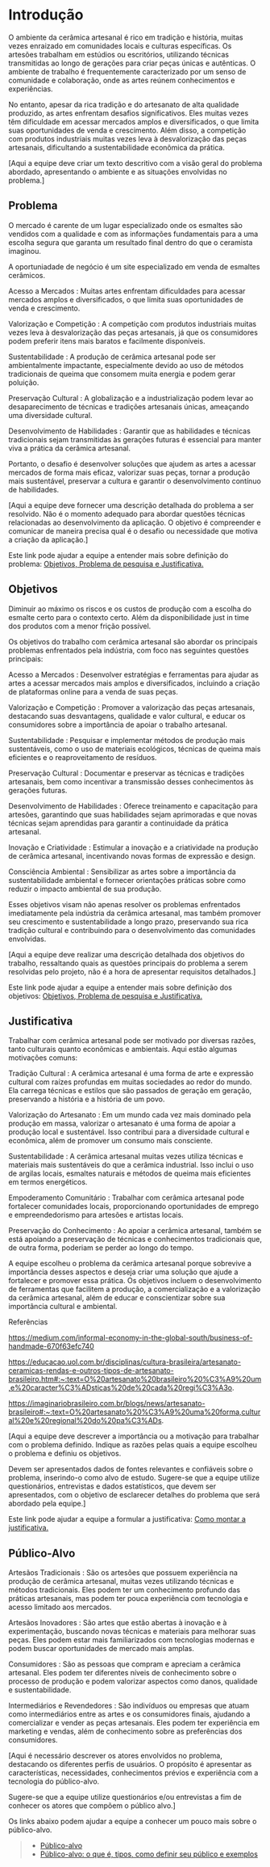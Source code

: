 # Introdução

O ambiente da cerâmica artesanal é rico em tradição e história, muitas vezes enraizado em comunidades locais e culturas específicas. Os artesões trabalham em estúdios ou escritórios, utilizando técnicas transmitidas ao longo de gerações para criar peças únicas e autênticas. O ambiente de trabalho é frequentemente caracterizado por um senso de comunidade e colaboração, onde as artes reúnem conhecimentos e experiências.

No entanto, apesar da rica tradição e do artesanato de alta qualidade produzido, as artes enfrentam desafios significativos. Eles muitas vezes têm dificuldade em acessar mercados amplos e diversificados, o que limita suas oportunidades de venda e crescimento. Além disso, a competição com produtos industriais muitas vezes leva à desvalorização das peças artesanais, dificultando a sustentabilidade econômica da prática.

[Aqui a equipe deve criar um texto descritivo com a visão geral do problema abordado, apresentando o ambiente e as situações envolvidas no problema.]

## Problema

O mercado é carente de um lugar especializado onde os esmaltes são vendidos com a qualidade e com as informações fundamentais para a uma escolha segura que garanta um resultado final dentro do que o ceramista imaginou.

A oportuniadade de negócio é um site especializado em venda de esmaltes cerâmicos.

Acesso a Mercados : Muitas artes enfrentam dificuldades para acessar mercados amplos e diversificados, o que limita suas oportunidades de venda e crescimento.

Valorização e Competição : A competição com produtos industriais muitas vezes leva à desvalorização das peças artesanais, já que os consumidores podem preferir itens mais baratos e facilmente disponíveis.

Sustentabilidade : A produção de cerâmica artesanal pode ser ambientalmente impactante, especialmente devido ao uso de métodos tradicionais de queima que consomem muita energia e podem gerar poluição.

Preservação Cultural : A globalização e a industrialização podem levar ao desaparecimento de técnicas e tradições artesanais únicas, ameaçando uma diversidade cultural.

Desenvolvimento de Habilidades : Garantir que as habilidades e técnicas tradicionais sejam transmitidas às gerações futuras é essencial para manter viva a prática da cerâmica artesanal.

Portanto, o desafio é desenvolver soluções que ajudem as artes a acessar mercados de forma mais eficaz, valorizar suas peças, tornar a produção mais sustentável, preservar a cultura e garantir o desenvolvimento contínuo de habilidades.

[Aqui a equipe deve fornecer uma descrição detalhada do problema a ser resolvido. Não é o momento adequado para abordar questões técnicas relacionadas ao desenvolvimento da aplicação. O objetivo é compreender e comunicar de maneira precisa qual é o desafio ou necessidade que motiva a criação da aplicação.]

Este link pode ajudar a equipe a entender mais sobre definição do problema: [Objetivos, Problema de pesquisa e Justificativa.](https://medium.com/@versioparole/objetivos-problema-de-pesquisa-e-justificativa-c98c8233b9c3)

## Objetivos

Diminuir ao máximo os riscos e os custos de produção com a escolha do esmalte certo para o contexto certo. Além da disponibilidade just in time dos produtos com a menor frição possível.

Os objetivos do trabalho com cerâmica artesanal são abordar os principais problemas enfrentados pela indústria, com foco nas seguintes questões principais:

Acesso a Mercados : Desenvolver estratégias e ferramentas para ajudar as artes a acessar mercados mais amplos e diversificados, incluindo a criação de plataformas online para a venda de suas peças.

Valorização e Competição : Promover a valorização das peças artesanais, destacando suas desvantagens, qualidade e valor cultural, e educar os consumidores sobre a importância de apoiar o trabalho artesanal.

Sustentabilidade : Pesquisar e implementar métodos de produção mais sustentáveis, como o uso de materiais ecológicos, técnicas de queima mais eficientes e o reaproveitamento de resíduos.

Preservação Cultural : Documentar e preservar as técnicas e tradições artesanais, bem como incentivar a transmissão desses conhecimentos às gerações futuras.

Desenvolvimento de Habilidades : Oferece treinamento e capacitação para artesões, garantindo que suas habilidades sejam aprimoradas e que novas técnicas sejam aprendidas para garantir a continuidade da prática artesanal.

Inovação e Criatividade : Estimular a inovação e a criatividade na produção de cerâmica artesanal, incentivando novas formas de expressão e design.

Consciência Ambiental : Sensibilizar as artes sobre a importância da sustentabilidade ambiental e fornecer orientações práticas sobre como reduzir o impacto ambiental de sua produção.

Esses objetivos visam não apenas resolver os problemas enfrentados imediatamente pela indústria da cerâmica artesanal, mas também promover seu crescimento e sustentabilidade a longo prazo, preservando sua rica tradição cultural e contribuindo para o desenvolvimento das comunidades envolvidas.

[Aqui a equipe deve realizar uma descrição detalhada dos objetivos do trabalho, ressaltando quais as questões principais do problema a serem resolvidas pelo projeto, não é a hora de apresentar requisitos detalhados.]
 
Este link pode ajudar a equipe a entender mais sobre definição dos objetivos: [Objetivos, Problema de pesquisa e Justificativa.](https://medium.com/@versioparole/objetivos-problema-de-pesquisa-e-justificativa-c98c8233b9c3)

## Justificativa

Trabalhar com cerâmica artesanal pode ser motivado por diversas razões, tanto culturais quanto econômicas e ambientais. Aqui estão algumas motivações comuns:

Tradição Cultural : A cerâmica artesanal é uma forma de arte e expressão cultural com raízes profundas em muitas sociedades ao redor do mundo. Ela carrega técnicas e estilos que são passados ​​de geração em geração, preservando a história e a história de um povo.

Valorização do Artesanato : Em um mundo cada vez mais dominado pela produção em massa, valorizar o artesanato é uma forma de apoiar a produção local e sustentável. Isso contribui para a diversidade cultural e econômica, além de promover um consumo mais consciente.

Sustentabilidade : A cerâmica artesanal muitas vezes utiliza técnicas e materiais mais sustentáveis ​​do que a cerâmica industrial. Isso inclui o uso de argilas locais, esmaltes naturais e métodos de queima mais eficientes em termos energéticos.

Empoderamento Comunitário : Trabalhar com cerâmica artesanal pode fortalecer comunidades locais, proporcionando oportunidades de emprego e empreendedorismo para artesões e artistas locais.

Preservação do Conhecimento : Ao apoiar a cerâmica artesanal, também se está apoiando a preservação de técnicas e conhecimentos tradicionais que, de outra forma, poderiam se perder ao longo do tempo.

A equipe escolheu o problema da cerâmica artesanal porque sobrevive a importância desses aspectos e deseja criar uma solução que ajude a fortalecer e promover essa prática. Os objetivos incluem o desenvolvimento de ferramentas que facilitem a produção, a comercialização e a valorização da cerâmica artesanal, além de educar e conscientizar sobre sua importância cultural e ambiental.

Referências

https://medium.com/informal-economy-in-the-global-south/business-of-handmade-670f63efc740

https://educacao.uol.com.br/disciplinas/cultura-brasileira/artesanato-ceramicas-rendas-e-outros-tipos-de-artesanato-brasileiro.htm#:~:text=O%20artesanato%20brasileiro%20%C3%A9%20um,e%20caracter%C3%ADsticas%20de%20cada%20regi%C3%A3o.

https://imaginariobrasileiro.com.br/blogs/news/artesanato-brasileiro#:~:text=O%20artesanato%20%C3%A9%20uma%20forma,cultural%20e%20regional%20do%20pa%C3%ADs.

[Aqui a equipe deve descrever a importância ou a motivação para trabalhar com o problema definido. Indique as razões pelas quais a equipe escolheu o problema e definiu os objetivos.

Devem ser apresentados dados de fontes relevantes e confiáveis sobre o problema, inserindo-o como alvo de estudo. Sugere-se que a equipe utilize questionários, entrevistas e dados estatísticos, que devem ser apresentados, com o objetivo de esclarecer detalhes do problema que será abordado pela equipe.]

Este link pode ajudar a equipe a formular a justificativa: [Como montar a justificativa.](https://guiadamonografia.com.br/como-montar-justificativa-do-tcc/)

## Público-Alvo


Artesãos Tradicionais : São os artesões que possuem experiência na produção de cerâmica artesanal, muitas vezes utilizando técnicas e métodos tradicionais. Eles podem ter um conhecimento profundo das práticas artesanais, mas podem ter pouca experiência com tecnologia e acesso limitado aos mercados.

Artesãos Inovadores : São artes que estão abertas à inovação e à experimentação, buscando novas técnicas e materiais para melhorar suas peças. Eles podem estar mais familiarizados com tecnologias modernas e podem buscar oportunidades de mercado mais amplas.

Consumidores : São as pessoas que compram e apreciam a cerâmica artesanal. Eles podem ter diferentes níveis de conhecimento sobre o processo de produção e podem valorizar aspectos como danos, qualidade e sustentabilidade.

Intermediários e Revendedores : São indivíduos ou empresas que atuam como intermediários entre as artes e os consumidores finais, ajudando a comercializar e vender as peças artesanais. Eles podem ter experiência em marketing e vendas, além de conhecimento sobre as preferências dos consumidores.

[Aqui é necessário descrever os atores envolvidos no problema, destacando os diferentes perfis de usuários. O propósito é apresentar as características, necessidades, conhecimentos prévios e experiência com a tecnologia do público-alvo.

Sugere-se que a equipe utilize questionários e/ou entrevistas a fim de conhecer os atores que compõem o público alvo.]

Os links abaixo podem ajudar a equipe a conhecer um pouco mais sobre o público-alvo. 

> - [Público-alvo](https://blog.hotmart.com/pt-br/publico-alvo/)
> - [Público-alvo: o que é, tipos, como definir seu público e exemplos](https://klickpages.com.br/blog/publico-alvo-o-que-e/)

